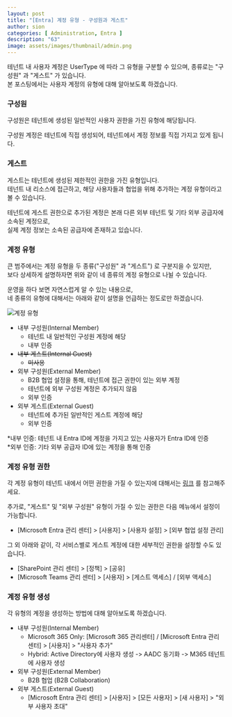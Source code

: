 ```yaml
---
layout: post
title: "[Entra] 계정 유형 - 구성원과 게스트"
author: sion
categories: [ Administration, Entra ]
description: "63"
image: assets/images/thumbnail/admin.png
---
```


테넌트 내 사용자 계정은 UserType 에 따라 그 유형을 구분할 수 있으며, 종류로는 "구성원" 과 "게스트" 가 있습니다.  
본 포스팅에서는 사용자 계정의 유형에 대해 알아보도록 하겠습니다.  


### 구성원

구성원은 테넌트에 생성된 일반적인 사용자 권한을 가진 유형에 해당됩니다.  

구성원 계정은 테넌트에 직접 생성되어, 테넌트에서 계정 정보를 직접 가지고 있게 됩니다.  


### 게스트

게스트는 테넌트에 생성된 제한적인 권한을 가진 유형입니다.  
테넌트 내 리소스에 접근하고, 해당 사용자들과 협업을 위해 추가하는 계정 유형이라고 볼 수 있습니다.  

테넌트에 게스트 권한으로 추가된 계정은 본래 다른 외부 테넌트 및 기타 외부 공급자에 소속된 계정으로,  
실제 계정 정보는 소속된 공급자에 존재하고 있습니다.  


### 계정 유형

큰 범주에서는 계정 유형을 두 종류("구성원" 과 "게스트") 로 구분지을 수 있지만,  
보다 상세하게 설명하자면 위와 같이 네 종류의 계정 유형으로 나뉠 수 있습니다.  

운영을 하다 보면 자연스럽게 알 수 있는 내용으로,  
네 종류의 유형에 대해서는 아래와 같이 설명을 언급하는 정도로만 하겠습니다.  

<img src="{{site.baseurl}}/assets/images/63/1.PNG" title="계정 유형">  

- 내부 구성원(Internal Member)
    - 테넌트 내 일반적인 구성원 계정에 해당
    - 내부 인증
- ~~내부 게스트(Internal Guest)~~
    - ~~미사용~~
- 외부 구성원(External Member)
    - B2B 협업 설정을 통해, 테넌트에 접근 권한이 있는 외부 계정
    - 테넌트에 외부 구성원 계정은 추가되지 않음
    - 외부 인증
- 외부 게스트(External Guest)
    - 테넌트에 추가된 일반적인 게스트 계정에 해당
    - 외부 인증


*내부 인증: 테넌트 내 Entra ID에 계정을 가지고 있는 사용자가 Entra ID에 인증  
*외부 인증: 기타 외부 공급자 ID에 있는 계정을 통해 인증  


### 계정 유형 권한

각 계정 유형이 테넌트 내에서 어떤 권한을 가질 수 있는지에 대해서는 [링크][1] 를 참고해주세요.  

추가로, "게스트" 및 "외부 구성원" 유형이 가질 수 있는 권한은 다음 메뉴에서 설정이 가능합니다.  
- [Microsoft Entra 관리 센터] > [사용자] > [사용자 설정] > [외부 협업 설정 관리]

그 외 아래와 같이, 각 서비스별로 게스트 계정에 대한 세부적인 권한을 설정할 수도 있습니다.  
- [SharePoint 관리 센터] > [정책] > [공유]
- [Microsoft Teams 관리 센터] > [사용자] > [게스트 액세스] / [외부 액세스]


### 계정 유형 생성

각 유형의 계정을 생성하는 방법에 대해 알아보도록 하겠습니다.  

- 내부 구성원(Internal Member)
    - Microsoft 365 Only: [Microsoft 365 관리센터] / [Microsoft Entra 관리 센터] > [사용자] > "사용자 추가"
    - Hybrid: Active Directory에 사용자 생성 -> AADC 동기화 -> M365 테넌트에 사용자 생성
- 외부 구성원(External Member)
    - B2B 협업 (B2B Collaboration)
- 외부 게스트(External Guest)
    - [Microsoft Entra 관리 센터] > [사용자] > [모든 사용자] > [새 사용자] > "외부 사용자 초대"



[1]: https://learn.microsoft.com/en-us/entra/fundamentals/users-default-permissions#compare-member-and-guest-default-permissions